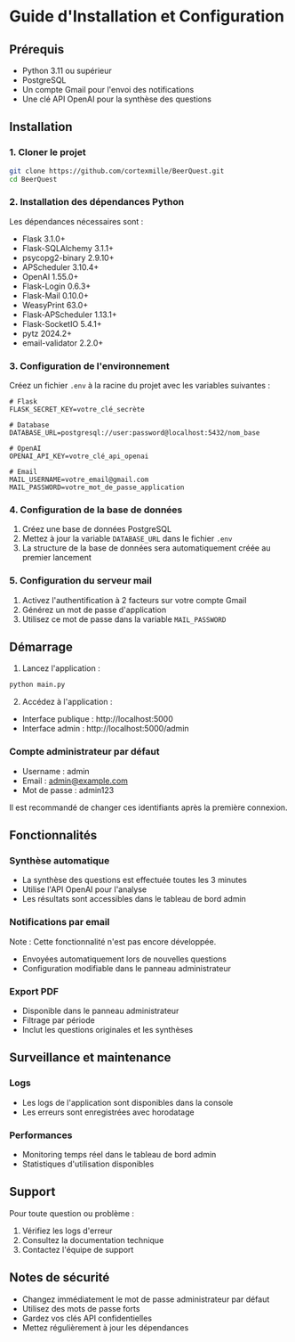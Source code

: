 # Guide d'Installation et Configuration

## Prérequis

- Python 3.11 ou supérieur
- PostgreSQL
- Un compte Gmail pour l'envoi des notifications
- Une clé API OpenAI pour la synthèse des questions

## Installation

### 1. Cloner le projet

```bash
git clone https://github.com/cortexmille/BeerQuest.git
cd BeerQuest
```

### 2. Installation des dépendances Python

Les dépendances nécessaires sont :
- Flask 3.1.0+
- Flask-SQLAlchemy 3.1.1+
- psycopg2-binary 2.9.10+
- APScheduler 3.10.4+
- OpenAI 1.55.0+
- Flask-Login 0.6.3+
- Flask-Mail 0.10.0+
- WeasyPrint 63.0+
- Flask-APScheduler 1.13.1+
- Flask-SocketIO 5.4.1+
- pytz 2024.2+
- email-validator 2.2.0+

### 3. Configuration de l'environnement

Créez un fichier `.env` à la racine du projet avec les variables suivantes :

```env
# Flask
FLASK_SECRET_KEY=votre_clé_secrète

# Database
DATABASE_URL=postgresql://user:password@localhost:5432/nom_base

# OpenAI
OPENAI_API_KEY=votre_clé_api_openai

# Email
MAIL_USERNAME=votre_email@gmail.com
MAIL_PASSWORD=votre_mot_de_passe_application
```

### 4. Configuration de la base de données

1. Créez une base de données PostgreSQL
2. Mettez à jour la variable `DATABASE_URL` dans le fichier `.env`
3. La structure de la base de données sera automatiquement créée au premier lancement

### 5. Configuration du serveur mail

1. Activez l'authentification à 2 facteurs sur votre compte Gmail
2. Générez un mot de passe d'application
3. Utilisez ce mot de passe dans la variable `MAIL_PASSWORD`

## Démarrage

1. Lancez l'application :
```bash
python main.py
```

2. Accédez à l'application :
- Interface publique : http://localhost:5000
- Interface admin : http://localhost:5000/admin

### Compte administrateur par défaut
- Username : admin
- Email : admin@example.com
- Mot de passe : admin123

Il est recommandé de changer ces identifiants après la première connexion.

## Fonctionnalités

### Synthèse automatique
- La synthèse des questions est effectuée toutes les 3 minutes
- Utilise l'API OpenAI pour l'analyse
- Les résultats sont accessibles dans le tableau de bord admin

### Notifications par email
Note : Cette fonctionnalité n'est pas encore développée.
- Envoyées automatiquement lors de nouvelles questions
- Configuration modifiable dans le panneau administrateur

### Export PDF
- Disponible dans le panneau administrateur
- Filtrage par période
- Inclut les questions originales et les synthèses

## Surveillance et maintenance

### Logs
- Les logs de l'application sont disponibles dans la console
- Les erreurs sont enregistrées avec horodatage

### Performances
- Monitoring temps réel dans le tableau de bord admin
- Statistiques d'utilisation disponibles

## Support

Pour toute question ou problème :
1. Vérifiez les logs d'erreur
2. Consultez la documentation technique
3. Contactez l'équipe de support

## Notes de sécurité

- Changez immédiatement le mot de passe administrateur par défaut
- Utilisez des mots de passe forts
- Gardez vos clés API confidentielles
- Mettez régulièrement à jour les dépendances
